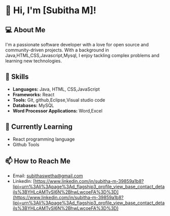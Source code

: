# 👋 Hi, I'm [Subitha M]!

## 💻 About Me
I'm a passionate software developer with a love for open source and community-driven projects. With a background in Java,HTML,CSS,Javascript,Mysql, I enjoy tackling complex problems and learning new technologies.

## 🚀 Skills
- **Languages:** Java, HTML, CSS,JavaScript 
- **Frameworks:** React
- **Tools:** Git, github,Eclipse,Visual studio code
- **Databases:** MySQL
- **Word Processor Applications:** Word,Excel

## 🌱 Currently Learning
- React programming language
- Github Tools


## 📫 How to Reach Me
- Email: [subithaswetha@gmail.com](mailto:subithaswetha@gmail.com)
- LinkedIn: [https://www.linkedin.com/in/subitha-m-39859a1b8?lipi=urn%3Ali%3Apage%3Ad_flagship3_profile_view_base_contact_details%3BYHLcAMTvSI6N%2BhwLwcoeFA%3D%3D](https://www.linkedin.com/in/subitha-m-39859a1b8?lipi=urn%3Ali%3Apage%3Ad_flagship3_profile_view_base_contact_details%3BYHLcAMTvSI6N%2BhwLwcoeFA%3D%3D)
  
